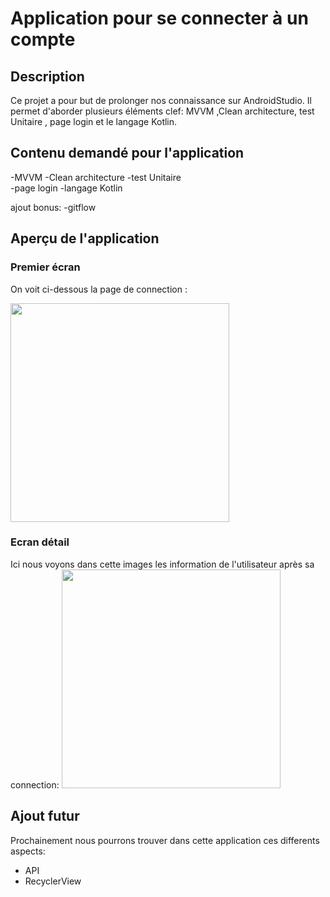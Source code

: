 # Application pour se connecter à un compte

## Description
Ce projet a pour but de prolonger nos connaissance sur AndroidStudio.
Il permet d'aborder plusieurs éléments clef: MVVM ,Clean architecture, test Unitaire , page login et le langage Kotlin.

## Contenu demandé pour l'application
-MVVM 
-Clean architecture 
-test Unitaire  
-page login 
-langage Kotlin

ajout bonus:
-gitflow

## Aperçu de l'application

### Premier écran
On voit ci-dessous la page de connection :

<img src="Screen_ReadMe/2.png" width=350>

### Ecran détail
Ici nous voyons dans cette images les information de l'utilisateur après sa connection:
<img src="Screen_ReadMe/1.png" width=350 >

## Ajout futur

Prochainement nous pourrons trouver dans cette application ces differents aspects:

- API
- RecyclerView
